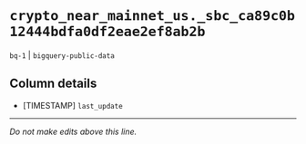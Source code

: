 # `crypto_near_mainnet_us._sbc_ca89c0b12444bdfa0df2eae2ef8ab2b`
`bq-1` | `bigquery-public-data`

## Column details
* [TIMESTAMP] `last_update`

-------------------------------------------------------------------------------
*Do not make edits above this line.*
